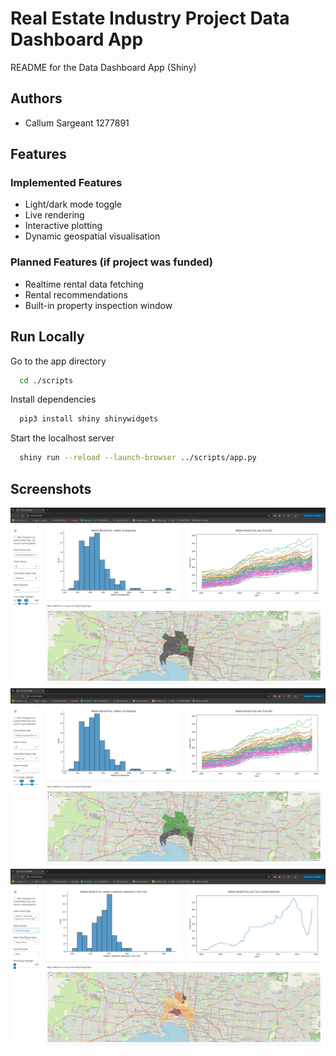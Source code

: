 # Real Estate Industry Project Data Dashboard App

README for the Data Dashboard App (Shiny)


## Authors

- Callum Sargeant 1277891


## Features

### Implemented Features
- Light/dark mode toggle
- Live rendering
- Interactive plotting
- Dynamic geospatial visualisation

### Planned Features (if project was funded)
- Realtime rental data fetching
- Rental recommendations
- Built-in property inspection window


## Run Locally

Go to the app directory

```bash
  cd ./scripts
```

Install dependencies

```bash
  pip3 install shiny shinywidgets
```

Start the localhost server

```bash
  shiny run --reload --launch-browser ../scripts/app.py
```


## Screenshots

![App Screenshot1](https://github.com/MAST30034-AppliedDataScience/project-2-group-real-estate-industry-project-27/blob/main/app_screenshots/Screenshot%20from%202024-10-18%2013-57-57.png?raw=true)
![App Screenshot1](https://github.com/MAST30034-AppliedDataScience/project-2-group-real-estate-industry-project-27/blob/main/app_screenshots/Screenshot%20from%202024-10-18%2013-58-14.png?raw=true)
![App Screenshot1](https://github.com/MAST30034-AppliedDataScience/project-2-group-real-estate-industry-project-27/blob/main/app_screenshots/Screenshot%20from%202024-10-18%2013-58-40.png?raw=true)